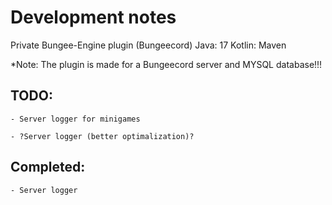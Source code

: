 # Development notes


Private Bungee-Engine plugin (Bungeecord)
Java: 17
Kotlin: Maven




*Note: The plugin is made for a Bungeecord server and MYSQL database!!!


## TODO:
    - Server logger for minigames

    - ?Server logger (better optimalization)?


## Completed:
    - Server logger